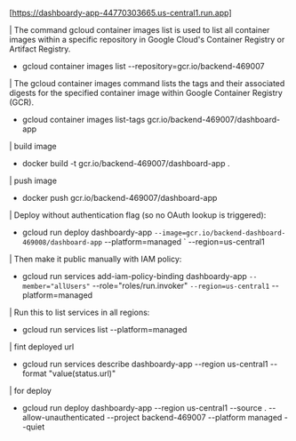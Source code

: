 [https://dashboardy-app-44770303665.us-central1.run.app]

<!-- Deploy -->
| The command gcloud container images list is used to list all container images within a specific repository in Google Cloud's Container Registry or Artifact Registry.
- gcloud container images list --repository=gcr.io/backend-469007

| The gcloud container images command lists the tags and their associated digests for the specified container image within Google Container Registry (GCR).
- gcloud container images list-tags gcr.io/backend-469007/dashboard-app

| build image
- docker build -t gcr.io/backend-469007/dashboard-app .

| push image
- docker push gcr.io/backend-469007/dashboard-app

| Deploy without authentication flag (so no OAuth lookup is triggered):

- gcloud run deploy dashboardy-app `
  --image=gcr.io/backend-dashboard-469008/dashboard-app `
  --platform=managed `
  --region=us-central1

| Then make it public manually with IAM policy:
- gcloud run services add-iam-policy-binding dashboardy-app `
  --member="allUsers" `
  --role="roles/run.invoker" `
  --region=us-central1 `
  --platform=managed

| Run this to list services in all regions:
- gcloud run services list --platform=managed

| fint deployed url
 - gcloud run services describe dashboardy-app --region us-central1 --format "value(status.url)"


| for deploy
- gcloud run deploy dashboardy-app --region us-central1 --source . --allow-unauthenticated --project backend-469007 --platform managed --quiet


